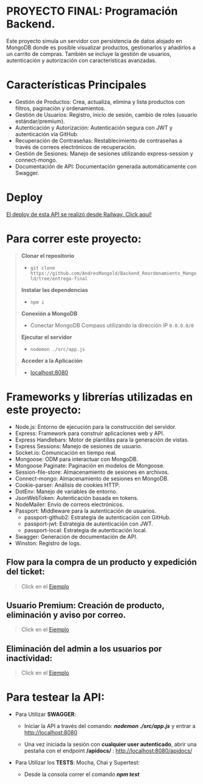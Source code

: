 # PROYECTO FINAL: Programación Backend.

Este proyecto simula un servidor con persistencia de datos alojado en MongoDB donde es posible visualizar productos, gestionarlos y añadirlos a un carrito de compras. También se incluye la gestión de usuarios, autenticación y autorización con características avanzadas.


# Características Principales
- Gestión de Productos: Crea, actualiza, elimina y lista productos con filtros, paginación y ordenamientos.
- Gestión de Usuarios: Registro, inicio de sesión, cambio de roles (usuario estándar/premium).
- Autenticación y Autorización: Autenticación segura con JWT y autenticación vía GitHub.
- Recuperación de Contraseñas: Restablecimiento de contraseñas a través de correos electrónicos de recuperación.
- Gestión de Sesiones: Manejo de sesiones utilizando express-session y connect-mongo.
- Documentación de API: Documentación generada automáticamente con Swagger.


# Deploy

[El deploy de esta API se realizó desde Railway. Click aquí!](https://proyecto-final-mangold.up.railway.app)


# Para correr este proyecto:

> **Clonar el repositorio**  
> - `git clone https://github.com/AndresMangold/Backend_Reordenamiento_Mangold/tree/entrega-final`
>
> **Instalar las dependencias**  
> - `npm i`
>
> **Conexión a MongoDB**  
> - Conectar MongoDB Compass utilizando la dirección IP `0.0.0.0/0`
>
> **Ejecutar el servidor**  
> - `nodemon ./src/app.js`
>
> **Acceder a la Aplicación**  
> - [localhost:8080](http://localhost:8080/)



# Frameworks y librerías utilizadas en este proyecto:

- Node.js: Entorno de ejecución para la construcción del servidor.
- Express: Framework para construir aplicaciones web y API.
- Express Handlebars: Motor de plantillas para la generación de vistas.
- Express Sessions: Manejo de sesiones de usuario.
- Socket.io: Comunicación en tiempo real.
- Mongoose: ODM para interactuar con MongoDB.
- Mongoose Paginate: Paginación en modelos de Mongoose.
- Session-file-store: Almacenamiento de sesiones en archivos.
- Connect-mongo: Almacenamiento de sesiones en MongoDB.
- Cookie-parser: Análisis de cookies HTTP.
- DotEnv: Manejo de variables de entorno.
- JsonWebToken: Autenticación basada en tokens.
- NodeMailer: Envío de correos electrónicos.
- Passport: Middleware para la autenticación de usuarios.
    - passport-github2: Estrategia de autenticación con GitHub.
    - passport-jwt: Estrategia de autenticación con JWT.
    - passport-local: Estrategia de autenticación local.
- Swagger: Generación de documentación de API.
- Winston: Registro de logs.


## Flow para la compra de un producto y expedición del ticket:

> Click en el [Ejemplo](https://drive.google.com/file/d/1NOa6h9smDInsRmOxwrpHZIcPPxpiNZK8/view?usp=sharing)

## Usuario Premium: Creación de producto, eliminación y aviso por correo.

> Click en el [Ejemplo](https://drive.google.com/file/d/1KwgrZhq1kc8yTWIGfsaSBV9VLBxvFKvq/view?usp=sharing)

## Eliminación del admin a los usuarios por inactividad:

> Click en el [Ejemplo](https://drive.google.com/file/d/18JShNUVQvvT0wpFSqc7fTehtDd7HAuGQ/view?usp=sharing)

# Para testear la API:


- Para Utilizar **SWAGGER**:
    - Iniciar la API a través del comando: ***nodemon ./src/app.js*** y entrar a [http://localhost:8080](http://localhost:8080/)


    - Una vez iniciada la sesión con **cualquier user autenticado**, abrir una pestaña con el endpoint **/apidocs/** : [http://localhost:8080/apidocs/](http://localhost:8080/apidocs)



- Para Utilizar los **TESTS**: Mocha, Chai y Supertest:
    - Desde la consola correr el comando ***npm test***

